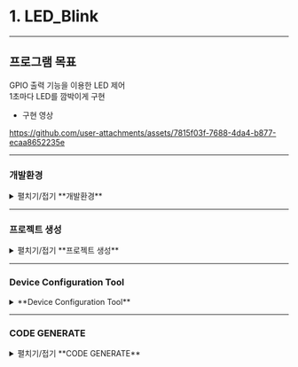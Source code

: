 # 1. LED_Blink
---
## 프로그램 목표
GPIO 출력 기능을 이용한 LED 제어  
1초마다 LED를 깜박이게 구현
<br>
- 구현 영상
  
https://github.com/user-attachments/assets/7815f03f-7688-4da4-b877-ecaa8652235e

---

### 개발환경
<details>
<summary>펼치기/접기 **개발환경** </summary>

**OS** MS-Windows 10(64bit)

**Target** STM32 NUCLEO F103RB

**IDE** STM32 Cube IDE

**참고문헌** STM32CubeIDE를 이용한 STM32 따라하기(주)북랩 김남수 ∙ 이진형 지음 

</details>

---

### 프로젝트 생성
<details>
<summary>펼치기/접기 **프로젝트 생성** </summary>

**STM32CubeIDE** 실행 후, 아래와 같이 File - New - STM32 Project 선택 
<img width="875" height="573" alt="image" src="https://github.com/user-attachments/assets/6c8c3c53-fd43-4eff-85dc-6697a09c49b9" />
<br>

#### Target 선택

Tafget Selection 윈도우가 나타나면 **Board Selector** 탭을 클릭한다.  
<img width="1200" height="800" alt="image" src="https://github.com/user-attachments/assets/3960ff0f-8fa7-4002-9534-9af9f9ca96e7" />

<br>
Board selector 탭에서 **NUCLEO-F103RB** 검색  Board List에 **NUCLEO-F103RB**가 표시된다. 이를 선택 후, 하단의 Next > 버튼을 클릭한다.
<img width="1200" height="800" alt="image" src="https://github.com/user-attachments/assets/c5673109-e80d-4bfc-9aea-cb6043f8257c" />
<br>
<br>
STM32 Project 창이 나타나면 Project Name: 에 적당한 프로젝트 이름을 입력 후(예: LED_Blink) Finish 버튼을 클릭한다. 
<img width="500" height="600" alt="image" src="https://github.com/user-attachments/assets/50745ee0-67aa-478a-8ad8-f06da87e5c75" />
<br>
<br>

Board Project Options 대화창에서 Yes 버튼을 클릭한다.  
<img width="500" height="140" alt="image" src="https://github.com/user-attachments/assets/d5b04334-ce35-46e0-aed3-1854412ed372" />
<br>
<br>
Open Associated Perspective 대화창에서 Yes 버튼을 클릭하면 Device Configration Tool 창이 열린다.
<img width="500" height="140" alt="open_associated_perspective" src="https://github.com/user-attachments/assets/6a6a4353-f68e-4867-8a03-9bcd8062d709" />


</details>

---

### Device Configuration Tool
<details>
<summary>  **Device Configuration Tool**
</summary>

**RCC 설정**

1. RCC 설정을 위해 다음 그림과 같이 Device Configuration 창에서 Pinout & Configuration 탭의 System Core 항목 중 RCC를 선택 후 우측의 RCC Mode and Configuration 의 Mode의 High Speed Clock(HSE), Low Speed Clock(LSE) 모두 Disable로 변경한다.  
<img width="1688" height="741" alt="image" src="https://github.com/user-attachments/assets/a1c05663-3c5f-492b-9852-5b6cd6911ad8" />  
<br>
<br>
  - **클럭 설정 확인**

Clock Configuration 화면에서

SYS_CLK이 64(MHz)로 설정되었는 지 확인한다.  
<img width="1293" height="717" alt="image" src="https://github.com/user-attachments/assets/4f6b6678-ee13-44b7-9ba9-9f1061700c1f" />
<br>


2. **GPIO 설정**

  PA5 핀에 대한 GPIO 설정을 위해 다음 그림과 같이 Device Configuration 창에서 Pinout View 탭의 CPU Pin 중 PA5를GPIO_OUTPUT로 변경후, Pinout & Configuration 탭의 PA5 Configuration의 GPIO Mode가 Output Push Pull인지 확인한다.

  <img width="1469" height="735" alt="image" src="https://github.com/user-attachments/assets/53c3b8de-a4f2-4e5f-a1dd-a76717a03d9d" />


</details>

---

### CODE GENERATE
<details>
<summary>펼치기/접기 **CODE GENERATE** </summary>

<br>
  지금까지의 설정을 반영한 코드 생성을 위해 Project 메뉴의 Generate Code 항목을 선택한다. 
  <img width="421" height="347" alt="image" src="https://github.com/user-attachments/assets/c1461db2-aaa1-49cf-aced-1fabe9235b2a" />

<br>
  
Open Associated Perspective 대화창에서 Yes 버튼을 클릭한다. 
<img width="605" height="210" alt="open_associated_perspective (1)" src="https://github.com/user-attachments/assets/c23d7ae2-93b9-46b7-8e3e-e09bdbad62d1" />
<br>
* 이 과정을 완료하면 다음과 같은 코드가 만들어진
* main.c

  <details>
<summary>펼치기/접기 main.c </summary>
```c
/* USER CODE BEGIN Header */
/**
  ******************************************************************************
  * @file           : main.c
  * @brief          : Main program body
  ******************************************************************************
  * @attention
  *
  * Copyright (c) 2023 STMicroelectronics.
  * All rights reserved.
  *
  * This software is licensed under terms that can be found in the LICENSE file
  * in the root directory of this software component.
  * If no LICENSE file comes with this software, it is provided AS-IS.
  *
  ******************************************************************************
  */
/* USER CODE END Header */
/* Includes ------------------------------------------------------------------*/
#include "main.h"

/* Private includes ----------------------------------------------------------*/
/* USER CODE BEGIN Includes */

/* USER CODE END Includes */

/* Private typedef -----------------------------------------------------------*/
/* USER CODE BEGIN PTD */

/* USER CODE END PTD */

/* Private define ------------------------------------------------------------*/
/* USER CODE BEGIN PD */
/* USER CODE END PD */

/* Private macro -------------------------------------------------------------*/
/* USER CODE BEGIN PM */

/* USER CODE END PM */

/* Private variables ---------------------------------------------------------*/
UART_HandleTypeDef huart2;

/* USER CODE BEGIN PV */

/* USER CODE END PV */

/* Private function prototypes -----------------------------------------------*/
void SystemClock_Config(void);
static void MX_GPIO_Init(void);
static void MX_USART2_UART_Init(void);
/* USER CODE BEGIN PFP */

/* USER CODE END PFP */

/* Private user code ---------------------------------------------------------*/
/* USER CODE BEGIN 0 */

/* USER CODE END 0 */

/**
  * @brief  The application entry point.
  * @retval int
  */
int main(void)
{
  /* USER CODE BEGIN 1 */

  /* USER CODE END 1 */

  /* MCU Configuration--------------------------------------------------------*/

  /* Reset of all peripherals, Initializes the Flash interface and the Systick. */
  HAL_Init();

  /* USER CODE BEGIN Init */

  /* USER CODE END Init */

  /* Configure the system clock */
  SystemClock_Config();

  /* USER CODE BEGIN SysInit */

  /* USER CODE END SysInit */

  /* Initialize all configured peripherals */
  MX_GPIO_Init();
  MX_USART2_UART_Init();
  /* USER CODE BEGIN 2 */

  /* USER CODE END 2 */

  /* Infinite loop */
  /* USER CODE BEGIN WHILE */
  while (1)
  {
    /* USER CODE END WHILE */

    /* USER CODE BEGIN 3 */
  }
  /* USER CODE END 3 */
}

/**
  * @brief System Clock Configuration
  * @retval None
  */
void SystemClock_Config(void)
{
  RCC_OscInitTypeDef RCC_OscInitStruct = {0};
  RCC_ClkInitTypeDef RCC_ClkInitStruct = {0};

  /** Initializes the RCC Oscillators according to the specified parameters
  * in the RCC_OscInitTypeDef structure.
  */
  RCC_OscInitStruct.OscillatorType = RCC_OSCILLATORTYPE_HSI;
  RCC_OscInitStruct.HSIState = RCC_HSI_ON;
  RCC_OscInitStruct.HSICalibrationValue = RCC_HSICALIBRATION_DEFAULT;
  RCC_OscInitStruct.PLL.PLLState = RCC_PLL_ON;
  RCC_OscInitStruct.PLL.PLLSource = RCC_PLLSOURCE_HSI_DIV2;
  RCC_OscInitStruct.PLL.PLLMUL = RCC_PLL_MUL16;
  if (HAL_RCC_OscConfig(&RCC_OscInitStruct) != HAL_OK)
  {
    Error_Handler();
  }

  /** Initializes the CPU, AHB and APB buses clocks
  */
  RCC_ClkInitStruct.ClockType = RCC_CLOCKTYPE_HCLK|RCC_CLOCKTYPE_SYSCLK
                              |RCC_CLOCKTYPE_PCLK1|RCC_CLOCKTYPE_PCLK2;
  RCC_ClkInitStruct.SYSCLKSource = RCC_SYSCLKSOURCE_PLLCLK;
  RCC_ClkInitStruct.AHBCLKDivider = RCC_SYSCLK_DIV1;
  RCC_ClkInitStruct.APB1CLKDivider = RCC_HCLK_DIV2;
  RCC_ClkInitStruct.APB2CLKDivider = RCC_HCLK_DIV1;

  if (HAL_RCC_ClockConfig(&RCC_ClkInitStruct, FLASH_LATENCY_2) != HAL_OK)
  {
    Error_Handler();
  }
}

/**
  * @brief USART2 Initialization Function
  * @param None
  * @retval None
  */
static void MX_USART2_UART_Init(void)
{

  /* USER CODE BEGIN USART2_Init 0 */

  /* USER CODE END USART2_Init 0 */

  /* USER CODE BEGIN USART2_Init 1 */

  /* USER CODE END USART2_Init 1 */
  huart2.Instance = USART2;
  huart2.Init.BaudRate = 115200;
  huart2.Init.WordLength = UART_WORDLENGTH_8B;
  huart2.Init.StopBits = UART_STOPBITS_1;
  huart2.Init.Parity = UART_PARITY_NONE;
  huart2.Init.Mode = UART_MODE_TX_RX;
  huart2.Init.HwFlowCtl = UART_HWCONTROL_NONE;
  huart2.Init.OverSampling = UART_OVERSAMPLING_16;
  if (HAL_UART_Init(&huart2) != HAL_OK)
  {
    Error_Handler();
  }
  /* USER CODE BEGIN USART2_Init 2 */

  /* USER CODE END USART2_Init 2 */

}

/**
  * @brief GPIO Initialization Function
  * @param None
  * @retval None
  */
static void MX_GPIO_Init(void)
{
  GPIO_InitTypeDef GPIO_InitStruct = {0};

  /* GPIO Ports Clock Enable */
  __HAL_RCC_GPIOC_CLK_ENABLE();
  __HAL_RCC_GPIOD_CLK_ENABLE();
  __HAL_RCC_GPIOA_CLK_ENABLE();
  __HAL_RCC_GPIOB_CLK_ENABLE();

  /*Configure GPIO pin Output Level */
  HAL_GPIO_WritePin(LD2_GPIO_Port, LD2_Pin, GPIO_PIN_RESET);

  /*Configure GPIO pin : B1_Pin */
  GPIO_InitStruct.Pin = B1_Pin;
  GPIO_InitStruct.Mode = GPIO_MODE_IT_RISING;
  GPIO_InitStruct.Pull = GPIO_NOPULL;
  HAL_GPIO_Init(B1_GPIO_Port, &GPIO_InitStruct);

  /*Configure GPIO pin : LD2_Pin */
  GPIO_InitStruct.Pin = LD2_Pin;
  GPIO_InitStruct.Mode = GPIO_MODE_OUTPUT_PP;
  GPIO_InitStruct.Pull = GPIO_NOPULL;
  GPIO_InitStruct.Speed = GPIO_SPEED_FREQ_LOW;
  HAL_GPIO_Init(LD2_GPIO_Port, &GPIO_InitStruct);

  /* EXTI interrupt init*/
  HAL_NVIC_SetPriority(EXTI15_10_IRQn, 0, 0);
  HAL_NVIC_EnableIRQ(EXTI15_10_IRQn);

}

/* USER CODE BEGIN 4 */

/* USER CODE END 4 */

/**
  * @brief  This function is executed in case of error occurrence.
  * @retval None
  */
void Error_Handler(void)
{
  /* USER CODE BEGIN Error_Handler_Debug */
  /* User can add his own implementation to report the HAL error return state */
  __disable_irq();
  while (1)
  {
  }
  /* USER CODE END Error_Handler_Debug */
}

#ifdef  USE_FULL_ASSERT
/**
  * @brief  Reports the name of the source file and the source line number
  *         where the assert_param error has occurred.
  * @param  file: pointer to the source file name
  * @param  line: assert_param error line source number
  * @retval None
  */
void assert_failed(uint8_t *file, uint32_t line)
{
  /* USER CODE BEGIN 6 */
  /* User can add his own implementation to report the file name and line number,
     ex: printf("Wrong parameters value: file %s on line %d\r\n", file, line) */
  /* USER CODE END 6 */
}
#endif /* USE_FULL_ASSERT */

```

</details>


</details>


```c
  /* USER CODE BEGIN WHILE */
  while (1)
  {
	  HAL_GPIO_WritePin(LD2_GPIO_Port, LD2_Pin, 1);
	  HAL_Delay(1000);
	  HAL_GPIO_WritePin(LD2_GPIO_Port, LD2_Pin, 0);
	  HAL_Delay(1000);
    /* USER CODE END WHILE */

    /* USER CODE BEGIN 3 */
  }
```
<img src="https://github.com/gotree94/STM32/blob/main/NUCLEO_F103RB/01.LED_Blink/led2.gif?raw=true" width="400" alt="LED Blink Animation">
<br>

<img width="583" height="360" alt="shield-101" src="https://github.com/user-attachments/assets/b614372a-7016-45c8-9bda-873a4b3c9944" />
<br>

* main.c
```c
  /* USER CODE BEGIN WHILE */
  while (1)
  {
	  HAL_GPIO_WritePin(LD2_GPIO_Port, LD2_Pin, 1);
      HAL_GPIO_WritePin(LED2_GPIO_Port, LED2_Pin, 1);
	  HAL_Delay(1000);
	  HAL_GPIO_WritePin(LD2_GPIO_Port, LD2_Pin, 0);
	  HAL_GPIO_WritePin(LED2_GPIO_Port, LED2_Pin, 0);
	  HAL_Delay(1000);
    /* USER CODE END WHILE */

    /* USER CODE BEGIN 3 */
  }
```
